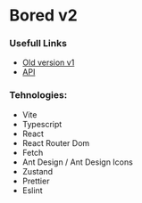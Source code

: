 # Bored v2

### Usefull Links
- [Old version v1](https://github.com/alexcloudstar/bored)
- [API](https://www.boredapi.com/)
### Tehnologies:
- Vite
- Typescript
- React
- React Router Dom
- Fetch
- Ant Design / Ant Design Icons
- Zustand
- Prettier
- Eslint